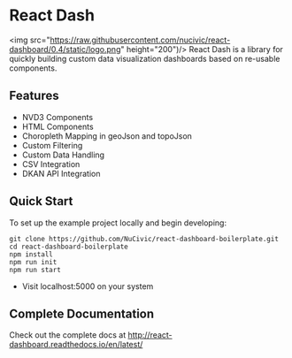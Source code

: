 # React Dash
<img src="https://raw.githubusercontent.com/nucivic/react-dashboard/0.4/static/logo.png" height="200")/>
React Dash is a library for quickly building custom data visualization dashboards based on re-usable components.

## Features
* NVD3 Components
* HTML Components
* Choropleth Mapping in geoJson and topoJson
* Custom Filtering
* Custom Data Handling
* CSV Integration
* DKAN API Integration

## Quick Start
To set up the example project locally and begin developing:
```
git clone https://github.com/NuCivic/react-dashboard-boilerplate.git
cd react-dashboard-boilerplate
npm install
npm run init
npm run start
```
* Visit localhost:5000 on your system

## Complete Documentation
Check out the complete docs at http://react-dashboard.readthedocs.io/en/latest/

